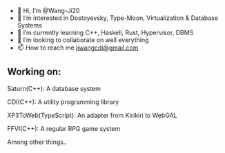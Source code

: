 
- 👋 Hi, I’m @Wang-Ji20
- 👀 I’m interested in Dostoyevsky, Type-Moon, Virtualization & Database Systems
- 🌱 I’m currently learning C++, Haskell, Rust, Hypervisor, DBMS
- 💞️ I’m looking to collaborate on well everything
- 📫 How to reach me jiwangcdi@gmail.com

Working on:
- 
Saturn(C++): A database system

CDI(C++): A utility programming library

XP3ToWeb(TypeScript): An adapter from Kirikiri to WebGAL

FFVI(C++): A regular RPG game system

Among other things..

<!---
Wang-Ji20/Wang-Ji20 is a ✨ special ✨ repository because its `README.md` (this file) appears on your GitHub profile.
You can click the Preview link to take a look at your changes.
--->
